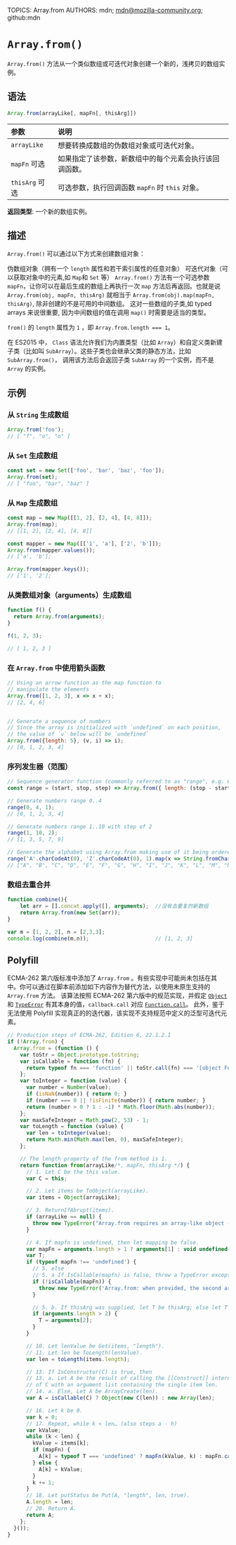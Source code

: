 TOPICS: Array.from
AUTHORS: mdn; mdn@mozilla-community.org; github:mdn

# `Array.from()`

`Array.from()` 方法从一个类似数组或可迭代对象创建一个新的，浅拷贝的数组实例。

## 语法

```javascript
Array.from(arrayLike[, mapFn[, thisArg]])
```

| 参数 | 说明 |
| :-- | :-- |
| `arrayLike` | 想要转换成数组的伪数组对象或可迭代对象。|
| `mapFn` 可选 | 如果指定了该参数，新数组中的每个元素会执行该回调函数。|
| `thisArg` 可选 | 可选参数，执行回调函数 `mapFn` 时 `this` 对象。|

**返回类型**: 一个新的数组实例。

## 描述

`Array.from()` 可以通过以下方式来创建数组对象：

伪数组对象（拥有一个 `length` 属性和若干索引属性的任意对象）
可迭代对象（可以获取对象中的元素,如 `Map`和 `Set` 等）
`Array.from()` 方法有一个可选参数 `mapFn`，让你可以在最后生成的数组上再执行一次 `map` 方法后再返回。也就是说 `Array.from(obj, mapFn, thisArg)`
就相当于 `Array.from(obj).map(mapFn, thisArg)`, 除非创建的不是可用的中间数组。 这对一些数组的子类,如 typed arrays 来说很重要,
因为中间数组的值在调用 `map()` 时需要是适当的类型。

`from()` 的 `length` 属性为 `1` ，即 `Array.from.length === 1`。

在 ES2015 中， `Class` 语法允许我们为内置类型（比如 `Array`）和自定义类新建子类（比如叫 `SubArray`）。这些子类也会继承父类的静态方法，比如 `SubArray.from()`，
调用该方法后会返回子类 `SubArray` 的一个实例，而不是 `Array` 的实例。

## 示例

### 从 `String` 生成数组

```javascript
Array.from('foo');
// [ "f", "o", "o" ]
```

### 从 `Set` 生成数组

```javascript
const set = new Set(['foo', 'bar', 'baz', 'foo']);
Array.from(set);
// [ "foo", "bar", "baz" ]
```

### 从 `Map` 生成数组

```javascript
const map = new Map([[1, 2], [2, 4], [4, 8]]);
Array.from(map);
// [[1, 2], [2, 4], [4, 8]]

const mapper = new Map([['1', 'a'], ['2', 'b']]);
Array.from(mapper.values());
// ['a', 'b'];

Array.from(mapper.keys());
// ['1', '2'];
```

### 从类数组对象（arguments）生成数组

```javascript
function f() {
  return Array.from(arguments);
}

f(1, 2, 3);

// [ 1, 2, 3 ]
```

### 在 `Array.from` 中使用箭头函数

```javascript
// Using an arrow function as the map function to
// manipulate the elements
Array.from([1, 2, 3], x => x + x);
// [2, 4, 6]


// Generate a sequence of numbers
// Since the array is initialized with `undefined` on each position,
// the value of `v` below will be `undefined`
Array.from({length: 5}, (v, i) => i);
// [0, 1, 2, 3, 4]
```

### 序列发生器（范围）

```javascript
// Sequence generator function (commonly referred to as "range", e.g. Clojure, PHP etc)
const range = (start, stop, step) => Array.from({ length: (stop - start) / step + 1}, (_, i) => start + (i * step));

// Generate numbers range 0..4
range(0, 4, 1);
// [0, 1, 2, 3, 4]

// Generate numbers range 1..10 with step of 2
range(1, 10, 2);
// [1, 3, 5, 7, 9]

// Generate the alphabet using Array.from making use of it being ordered as a sequence
range('A'.charCodeAt(0), 'Z'.charCodeAt(0), 1).map(x => String.fromCharCode(x));
// ["A", "B", "C", "D", "E", "F", "G", "H", "I", "J", "K", "L", "M", "N", "O", "P", "Q", "R", "S", "T", "U", "V", "W", "X", "Y", "Z"]
```

### 数组去重合并

```javascript
function combine(){
    let arr = [].concat.apply([], arguments);  //没有去重复的新数组
    return Array.from(new Set(arr));
}

var m = [1, 2, 2], n = [2,3,3];
console.log(combine(m,n));                     // [1, 2, 3]
```

## Polyfill

ECMA-262 第六版标准中添加了 `Array.from` 。有些实现中可能尚未包括在其中。你可以通过在脚本前添加如下内容作为替代方法，以使用未原生支持的 `Array.from` 方法。
该算法按照 ECMA-262 第六版中的规范实现，并假定 [`Object`](/zh-hans/webfrontend/Object) 和 [`TypeError`](/zh-hans/webfrontend/TypeError)
有其本身的值，`callback.call` 对应 [`Function.call`](/zh-hans/webfrontend/Function.call)。
此外，鉴于无法使用 Polyfill 实现真正的的迭代器，该实现不支持规范中定义的泛型可迭代元素。

```javascript
// Production steps of ECMA-262, Edition 6, 22.1.2.1
if (!Array.from) {
  Array.from = (function () {
    var toStr = Object.prototype.toString;
    var isCallable = function (fn) {
      return typeof fn === 'function' || toStr.call(fn) === '[object Function]';
    };
    var toInteger = function (value) {
      var number = Number(value);
      if (isNaN(number)) { return 0; }
      if (number === 0 || !isFinite(number)) { return number; }
      return (number > 0 ? 1 : -1) * Math.floor(Math.abs(number));
    };
    var maxSafeInteger = Math.pow(2, 53) - 1;
    var toLength = function (value) {
      var len = toInteger(value);
      return Math.min(Math.max(len, 0), maxSafeInteger);
    };

    // The length property of the from method is 1.
    return function from(arrayLike/*, mapFn, thisArg */) {
      // 1. Let C be the this value.
      var C = this;

      // 2. Let items be ToObject(arrayLike).
      var items = Object(arrayLike);

      // 3. ReturnIfAbrupt(items).
      if (arrayLike == null) {
        throw new TypeError("Array.from requires an array-like object - not null or undefined");
      }

      // 4. If mapfn is undefined, then let mapping be false.
      var mapFn = arguments.length > 1 ? arguments[1] : void undefined;
      var T;
      if (typeof mapFn !== 'undefined') {
        // 5. else
        // 5. a If IsCallable(mapfn) is false, throw a TypeError exception.
        if (!isCallable(mapFn)) {
          throw new TypeError('Array.from: when provided, the second argument must be a function');
        }

        // 5. b. If thisArg was supplied, let T be thisArg; else let T be undefined.
        if (arguments.length > 2) {
          T = arguments[2];
        }
      }

      // 10. Let lenValue be Get(items, "length").
      // 11. Let len be ToLength(lenValue).
      var len = toLength(items.length);

      // 13. If IsConstructor(C) is true, then
      // 13. a. Let A be the result of calling the [[Construct]] internal method
      // of C with an argument list containing the single item len.
      // 14. a. Else, Let A be ArrayCreate(len).
      var A = isCallable(C) ? Object(new C(len)) : new Array(len);

      // 16. Let k be 0.
      var k = 0;
      // 17. Repeat, while k < len… (also steps a - h)
      var kValue;
      while (k < len) {
        kValue = items[k];
        if (mapFn) {
          A[k] = typeof T === 'undefined' ? mapFn(kValue, k) : mapFn.call(T, kValue, k);
        } else {
          A[k] = kValue;
        }
        k += 1;
      }
      // 18. Let putStatus be Put(A, "length", len, true).
      A.length = len;
      // 20. Return A.
      return A;
    };
  }());
}
```
